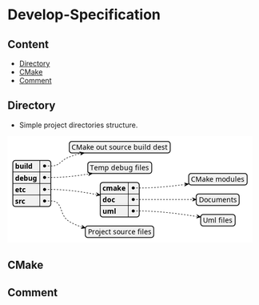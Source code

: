 # Develop-Specification
## Content
* [Directory](#Directory)
* [CMake](#CMake)
* [Comment](#Comment)

## Directory
* Simple project directories structure.

![project-structure](../uml/project-structure.png)

## CMake

## Comment
